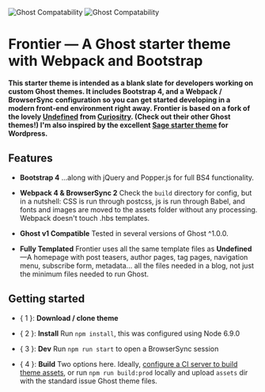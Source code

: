 ![Ghost Compatability](http://img.shields.io/badge/Compatible%20with%20Ghost-v1%20+-brightgreen.svg) ![Ghost Compatability](http://img.shields.io/badge/Compatible%20with%20Ghost%20LTS-v0.11.11%20+-brightgreen.svg)

Frontier — A Ghost starter theme with Webpack and Bootstrap
======================================================

**This starter theme is intended as a blank slate for developers working on custom Ghost themes. It includes Bootstrap 4, and a Webpack / BrowserSync configuration so you can get started developing in a modern front-end environment right away. Frontier is based on a fork of the lovely [Undefined](https://github.com/curiositry/undefined-ghost-theme) from [Curiositry](https://github.com/curiositry). (Check out their other Ghost themes!) I'm also inspired by the excellent [Sage starter theme](https://github.com/roots/sage) for Wordpress.**

## Features

- **Bootstrap 4** ...along with jQuery and Popper.js for full BS4 functionality.

- **Webpack 4 & BrowserSync 2**  Check the `build` directory for config, but in a nutshell: CSS is run through postcss, js is run through Babel, and fonts and images are moved to the assets folder without any processing. Webpack doesn't touch .hbs templates.

- **Ghost v1 Compatible** Tested in several versions of Ghost ^1.0.0.

- **Fully Templated** Frontier uses all the same template files as **Undefined**—A homepage with post teasers, author pages, tag pages, navigation menu, subscribe form, metadata... all the files needed in a blog, not just the minimum files needed to run Ghost.

## Getting started

- { 1 }: **Download / clone theme**

- { 2 }: **Install** Run `npm install`, this was configured using Node 6.9.0

- { 3 }: **Dev** Run `npm run start` to open a BrowserSync session

- { 4 }: **Build** Two options here. Ideally, [configure a CI server to build theme assets](https://jamesfacts.com/building-a-continuous-integration-pipeline-for-your-ghost-theme/), or run `npm run build:prod` locally and upload `assets` dir with the standard issue Ghost theme files.
